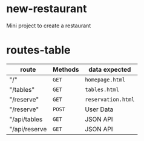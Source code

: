 # new-restaurant
Mini project to create a restaurant


# routes-table

| route | Methods | data expected |
|-------|---------|---------------|
| "/"   | `GET`   | `homepage.html`|
| "/tables" | `GET` | `tables.html` |
| "/reserve" | `GET` | `reservation.html` |
| "/reserve" | `POST` | User Data |
| "/api/tables | `GET` | JSON API |
| "/api/reserve | `GET` | JSON API | 
